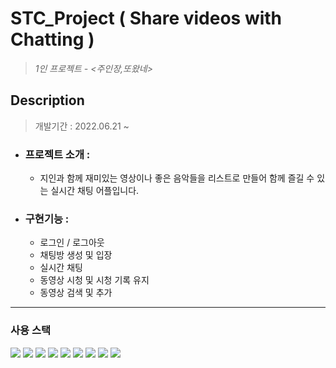 # STC_Project ( Share videos with Chatting )
> _1인 프로젝트  - <주인장,또왔네>_ 
 
## Description
> 개발기간 : 2022.06.21 ~   

* ### 프로젝트 소개 : 
  * 지인과 함께 재미있는 영상이나 좋은 음악들을 리스트로 만들어 함께 즐길 수 있는 실시간 채팅 어플입니다. 

* ### 구현기능 :
  * 로그인 / 로그아웃
  * 채팅방 생성 및 입장   
  * 실시간 채팅
  * 동영상 시청 및 시청 기록 유지
  * 동영상 검색 및 추가
- - -

### 사용 스택

<img src="https://img.shields.io/badge/HTML5-E34F26?style=flat-square&logo=HTML5&logoColor=black"/> <img src="https://img.shields.io/badge/CSS3-1572B6?style=flat-square&logo=CSS3&logoColor=black"/> <img src="https://img.shields.io/badge/JavaScript-F7DF1E?style=flat-square&logo=JavaScript&logoColor=black"/> <img src="https://img.shields.io/badge/React-61DAFB?style=flat-square&logo=React&logoColor=black"/> <img src="https://img.shields.io/badge/Redux-764ABC?style=flat-square&logo=Redux&logoColor=black"/> <img src="https://img.shields.io/badge/ReactRouter-CA4245?style=flat-square&logo=ReactRouter&logoColor=black"/> <img src="https://img.shields.io/badge/PostCSS-DD3A0A?style=flat-square&logo=PostCSS&logoColor=black"/> <img src="https://img.shields.io/badge/Netlify-00C7B7?style=flat-square&logo=Netlify&logoColor=black"/> <img src="https://img.shields.io/badge/Firebase-FFCA28?style=flat-square&logo=Firebase&logoColor=black"/> 


